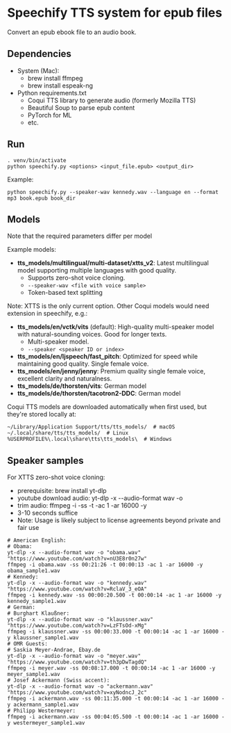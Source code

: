 # Speechify TTS system for epub files

Convert an epub ebook file to an audio book.

## Dependencies

- System (Mac):
  - brew install ffmpeg
  - brew install espeak-ng
- Python requirements.txt
  - Coqui TTS library to generate audio (formerly Mozilla TTS)
  - Beautiful Soup to parse epub content
  - PyTorch for ML
  - etc.

## Run

```
. venv/bin/activate
python speechify.py <options> <input_file.epub> <output_dir>
```

Example:

```
python speechify.py --speaker-wav kennedy.wav --language en --format mp3 book.epub book_dir
```

## Models

Note that the required parameters differ per model

Example models:
- **tts_models/multilingual/multi-dataset/xtts_v2**: Latest multilingual model supporting multiple languages with good quality.
  - Supports zero-shot voice cloning.
  - ``--speaker-wav <file with voice sample>``
  - Token-based text splitting

Note: XTTS is the only current option. Other Coqui models would need extension in speechify, e.g.:
- **tts_models/en/vctk/vits** (default): High-quality multi-speaker model with natural-sounding voices. Good for longer texts.
  - Multi-speaker model.
  - ``--speaker <speaker ID or index>``
- **tts_models/en/ljspeech/fast_pitch**: Optimized for speed while maintaining good quality. Single female voice.
- **tts_models/en/jenny/jenny**: Premium quality single female voice, excellent clarity and naturalness.
- **tts_models/de/thorsten/vits**: German model
- **tts_models/de/thorsten/tacotron2-DDC**: German model

Coqui TTS models are downloaded automatically when first used, but they're stored locally at:

```
~/Library/Application Support/tts/tts_models/  # macOS
~/.local/share/tts/tts_models/  # Linux
%USERPROFILE%\.local\share\tts\tts_models\  # Windows
```


## Speaker samples

For XTTS zero-shot voice cloning:
- prerequisite: brew install yt-dlp
- youtube download audio: yt-dlp -x --audio-format wav -o <outfile> <url>
- trim audio: ffmpeg -i <infile> -ss <start timestamp> -t <length> -ac 1 -ar 16000 -y <outfile>
- 3-10 seconds suffice
- Note: Usage is likely subject to license agreements beyond private and fair use

```
# American English:
# Obama: 
yt-dlp -x --audio-format wav -o "obama.wav" "https://www.youtube.com/watch?v=nU3E8r0n27w"
ffmpeg -i obama.wav -ss 00:21:26 -t 00:00:13 -ac 1 -ar 16000 -y obama_sample1.wav
# Kennedy:
yt-dlp -x --audio-format wav -o "kennedy.wav" "https://www.youtube.com/watch?v=RclaV_3_eOA"
ffmpeg -i kennedy.wav -ss 00:00:20.500 -t 00:00:14 -ac 1 -ar 16000 -y kennedy_sample1.wav
# German:
# Burghart Klaußner:
yt-dlp -x --audio-format wav -o "klaussner.wav" "https://www.youtube.com/watch?v=LzFTsOd-xMg"
ffmpeg -i klaussner.wav -ss 00:00:33.000 -t 00:00:14 -ac 1 -ar 16000 -y klaussner_sample1.wav
# OMR Guests:
# Saskia Meyer-Andrae, Ebay.de
yt-dlp -x --audio-format wav -o "meyer.wav" "https://www.youtube.com/watch?v=th3pDwTagdQ"
ffmpeg -i meyer.wav -ss 00:08:17.000 -t 00:00:14 -ac 1 -ar 16000 -y meyer_sample1.wav
# Josef Ackermann (Swiss accent):
yt-dlp -x --audio-format wav -o "ackermann.wav" "https://www.youtube.com/watch?v=xyNodncJ_2c"
ffmpeg -i ackermann.wav -ss 00:11:35.000 -t 00:00:14 -ac 1 -ar 16000 -y ackermann_sample1.wav
# Philipp Westermeyer:
ffmpeg -i ackermann.wav -ss 00:04:05.500 -t 00:00:14 -ac 1 -ar 16000 -y westermeyer_sample1.wav
```